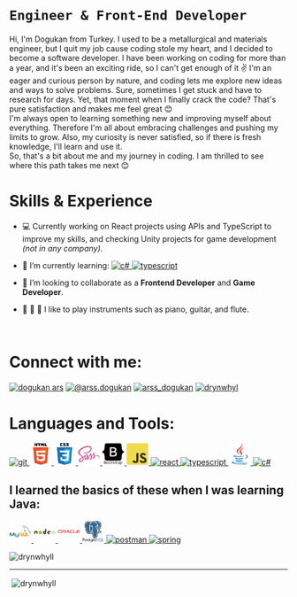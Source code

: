 # **`Engineer & Front-End Developer`**
Hi, I'm Dogukan from Turkey. I used to be a metallurgical and materials engineer, but I quit my job cause coding stole my heart, and I decided to become a software developer. I have been working on coding for more than a year, and it's been an exciting ride, so I can't get enough of it ✌️ I'm an eager and curious person by nature, and coding lets me explore new ideas and ways to solve problems. Sure, sometimes I get stuck and have to research for days. Yet, that moment when I finally crack the code? That's pure satisfaction and makes me feel great 😊
<br>
I'm always open to learning something new and improving myself about everything. Therefore I'm all about embracing challenges and pushing my limits to grow. Also, my curiosity is never satisfied, so if there is fresh knowledge, I'll learn and use it.
<br>
So, that's a bit about me and my journey in coding. I am thrilled to see where this path takes me next 😊
<br>

# Skills & Experience
- 💻 Currently working on React projects using APIs and TypeScript to improve my skills, and checking Unity projects for game development _(not in any company)_.
- 🌱 I’m currently learning: <a href="https://reactjs.org/" target="_blank" rel="noreferrer"> <img src="https://cdn.jsdelivr.net/gh/devicons/devicon/icons/csharp/csharp-original.svg" alt="c#" width="30" height="30"/> <img src="https://cdn.jsdelivr.net/gh/devicons/devicon/icons/typescript/typescript-original.svg" alt="typescript" width="30" height="30" /> </a>
- 👯 I’m looking to collaborate as a __Frontend Developer__ and __Game Developer__.

- 🎹 🎸 🎵  I like to play instruments such as piano, guitar, and flute.
<br>

# Connect with me:

<p align="left">
<a href="https://linkedin.com/in/dogukan ars" target="blank"><img align="center" src="https://raw.githubusercontent.com/rahuldkjain/github-profile-readme-generator/master/src/images/icons/Social/linked-in-alt.svg" alt="dogukan ars" height="30" width="40" /></a>
<a href="https://medium.com/@arss.dogukan" target="blank"><img align="center" src="https://raw.githubusercontent.com/rahuldkjain/github-profile-readme-generator/master/src/images/icons/Social/medium.svg" alt="@arss.dogukan" height="30" width="40" /></a>
<a href="https://www.hackerrank.com/arss_dogukan" target="blank"><img align="center" src="https://raw.githubusercontent.com/rahuldkjain/github-profile-readme-generator/master/src/images/icons/Social/hackerrank.svg" alt="arss_dogukan" height="30" width="40" /></a>
<a href="https://www.leetcode.com/drynwhyl" target="blank"><img align="center" src="https://raw.githubusercontent.com/rahuldkjain/github-profile-readme-generator/master/src/images/icons/Social/leet-code.svg" alt="drynwhyl" height="30" width="40" /></a>
</p>

# Languages and Tools:

<p align="left">
<a href="https://git-scm.com/" target="_blank" rel="noreferrer"> <img src="https://www.vectorlogo.zone/logos/git-scm/git-scm-icon.svg" alt="git" width="40" height="40"/> </a>
<a href="https://www.w3.org/html/" target="_blank" rel="noreferrer"> <img src="https://raw.githubusercontent.com/devicons/devicon/master/icons/html5/html5-original-wordmark.svg" alt="html5" width="40" height="40"/> </a>
<a href="https://www.w3schools.com/css/" target="_blank" rel="noreferrer"> <img src="https://raw.githubusercontent.com/devicons/devicon/master/icons/css3/css3-original-wordmark.svg" alt="css3" width="40" height="40"/> </a>
<a href="https://sass-lang.com" target="_blank" rel="noreferrer"> <img src="https://raw.githubusercontent.com/devicons/devicon/master/icons/sass/sass-original.svg" alt="sass" width="40" height="40"/> </a>
<a href="https://getbootstrap.com" target="_blank" rel="noreferrer"> <img src="https://raw.githubusercontent.com/devicons/devicon/master/icons/bootstrap/bootstrap-plain-wordmark.svg" alt="bootstrap" width="40" height="40"/>
</a>
<a href="https://developer.mozilla.org/en-US/docs/Web/JavaScript" target="_blank" rel="noreferrer"> <img src="https://raw.githubusercontent.com/devicons/devicon/master/icons/javascript/javascript-original.svg" alt="javascript" width="40" height="40"/> </a>
<a href="https://react.dev/" target="_blank" rel="noreferrer"> <img src="https://cdn.jsdelivr.net/gh/devicons/devicon/icons/react/react-original.svg" alt="react" width="40" height="40"/> </a>
<a href="https://www.typescriptlang.org/" target="_blank" rel="noreferrer"> <img src="https://cdn.jsdelivr.net/gh/devicons/devicon/icons/typescript/typescript-original.svg" alt="typescript" width="40" height="40"/> </a>
<a href="https://www.java.com" target="_blank" rel="noreferrer"> <img src="https://raw.githubusercontent.com/devicons/devicon/master/icons/java/java-original.svg" alt="java" width="40" height="40"/> </a>
<a href="https://dotnet.microsoft.com/en-us/languages/csharp" target="_blank" rel="noreferrer"> <img src="https://cdn.jsdelivr.net/gh/devicons/devicon/icons/csharp/csharp-original.svg" alt="c#" width="40" height="40"/> </a>
</p>

## I learned the basics of these when I was learning __Java__:

<p><a href="https://www.mysql.com/" target="_blank" rel="noreferrer"> <img src="https://raw.githubusercontent.com/devicons/devicon/master/icons/mysql/mysql-original-wordmark.svg" alt="mysql" width="40" height="40"/> </a> <a href="https://nodejs.org" target="_blank" rel="noreferrer"> <img src="https://raw.githubusercontent.com/devicons/devicon/master/icons/nodejs/nodejs-original-wordmark.svg" alt="nodejs" width="40" height="40"/> </a> <a href="https://www.oracle.com/" target="_blank" rel="noreferrer"> <img src="https://raw.githubusercontent.com/devicons/devicon/master/icons/oracle/oracle-original.svg" alt="oracle" width="40" height="40"/> </a> <a href="https://www.postgresql.org" target="_blank" rel="noreferrer"> <img src="https://raw.githubusercontent.com/devicons/devicon/master/icons/postgresql/postgresql-original-wordmark.svg" alt="postgresql" width="40" height="40"/> </a> <a href="https://postman.com" target="_blank" rel="noreferrer"> <img src="https://www.vectorlogo.zone/logos/getpostman/getpostman-icon.svg" alt="postman" width="40" height="40"/> </a> <a href="https://spring.io/" target="_blank" rel="noreferrer"> <img src="https://www.vectorlogo.zone/logos/springio/springio-icon.svg" alt="spring" width="40" height="40"/> </a> </p>
<p><img src="https://github-readme-stats.vercel.app/api/top-langs?username=drynwhyll&show_icons=true&locale=en&layout=compact" alt="drynwhyll" /></p>
<hr>
<p>&nbsp;<img align="center" src="https://github-readme-stats.vercel.app/api?username=drynwhyll&show_icons=true&locale=en" alt="drynwhyll" /></p>

